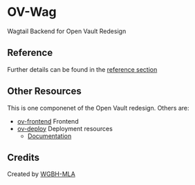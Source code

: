 # OV-Wag

Wagtail Backend for Open Vault Redesign

## Reference

Further details can be found in the [reference section](reference/index.md)

## Other Resources

This is one componenet of the Open Vault redesign. Others are:

- [ov-frontend](https://github.com/WGBH-MLA/ov-frontend) Frontend
- [ov-deploy](https://github.com/WGBH-MLA/ov-deploy) Deployment resources
    - [Documentation](https://wgbh-mla.github.io/ov-deploy/)

## Credits

Created by [WGBH-MLA](https://github.com/WGBH-MLA/)
